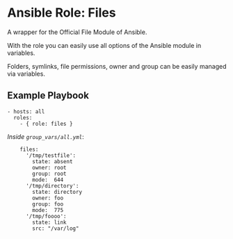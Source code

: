 # Ansible Role: Files 

A wrapper for the Official File Module of Ansible.

With the role you can easily use all options of the Ansible module in variables.

Folders, symlinks, file permissions, owner and group can be easily managed via variables.


## Example Playbook

    - hosts: all
      roles:
        - { role: files }

*Inside `group_vars/all.yml`*:
```
    files:
      '/tmp/testfile':
        state: absent
        owner: root
        group: root
        mode:  644
      '/tmp/directory':
        state: directory
        owner: foo
        group: foo
        mode:  775
      '/tmp/foooo':
        state: link
        src: "/var/log"
```
